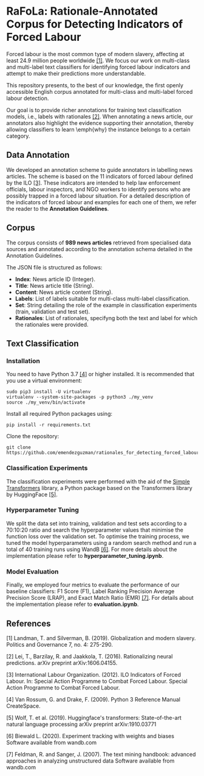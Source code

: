 # RaFoLa: Rationale-Annotated Corpus for Detecting Indicators of Forced Labour

Forced labour is the most common type of modern slavery, affecting at least 24.9 million people worldwide [[1]](#1). We focus our work on multi-class and multi-label text classifiers for identifying forced labour indicators and attempt to make their predictions more understandable.

This repository presents, to the best of our knowledge, the first openly accessible English corpus annotated for multi-class and multi-label forced labour detection.

Our goal is to provide richer annotations for training text classification models, i.e., labels with rationales [[2]](#2). When annotating a news article, our annotators also highlight the evidence supporting their annotation, thereby allowing classifiers to learn \emph{why} the instance belongs to a certain category.

## Data Annotation

We developed an annotation scheme to guide annotators in labelling news articles. The scheme is based on the 11 indicators of forced labour defined by the ILO [[3]](#3). These indicators are intended to help law enforcement officials, labour inspectors, and NGO workers to identify persons who are possibly trapped in a forced labour situation. For a detailed description of the indicators of forced labour and examples for each one of them, we refer the reader to the **Annotation Guidelines**.

## Corpus

The corpus consists of **989 news articles** retrieved from specialised data sources and annotated according to the annotation schema detailed in the Annotation Guidelines.

The JSON file is structured as follows:

- **Index**: News article ID (Integer).
- **Title**: News article title (String).
- **Content**: News article content (String).
- **Labels**: List of labels suitable for multi-class multi-label classification.
- **Set**: String detailing the role of the example in classification experiments (train, validation and test set).
- **Rationales**: List of rationales, specifyng both the text and label for which the rationales were provided.

## Text Classification

### Installation

You need to have Python 3.7 [[4]](#4) or higher installed. It is recommended that you use a virtual environment:

```
sudo pip3 install -U virtualenv
virtualenv --system-site-packages -p python3 ./my_venv
source ./my_venv/bin/activate
```

Install all required Python packages using:

```
pip install -r requirements.txt
```

Clone the repository:

```
git clone https://github.com/emendezguzman/rationales_for_detecting_forced_labour.git
```

### Classification Experiments

The classification experiments were performed with the aid of the [Simple Transformers](https://simpletransformers.ai/) library, a Python package based on the Transformers library by HuggingFace [[5]](#5).

### Hyperparameter Tuning

We split the data set into training, validation and test sets according to a 70:10:20 ratio and search the hyperparameter values that minimise the function loss over the validation set. To optimise the training process, we tuned the model hyperparameters using a random search method and run a total of 40 training runs using WandB [[6]](#6). For more details about the implementation please refer to **hyperparameter_tuning.ipynb**.

### Model Evaluation

Finally, we employed four metrics to evaluate the performance of our baseline classifiers: F1 Score (F1), Label Ranking Precision Average Precision Score (LRAP), and Exact Match Ratio (EMR) [[7]](#7). For details about the implementation please refer to **evaluation.ipynb**.

## References

<a id="1">[1]</a> 
Landman, T. and Silverman, B. (2019). 
Globalization and modern slavery. 
Politics and Governance 7, no. 4: 275-290.

<a id="2">[2]</a> 
Lei, T., Barzilay, R. and Jaakkola, T. (2016). 
Rationalizing neural predictions. 
arXiv preprint arXiv:1606.04155.

<a id="3">[3]</a> 
International Labour Organization. (2012). 
ILO Indicators of Forced Labour. In: Special Action Programme to Combat Forced Labour.
Special Action Programme to Combat Forced Labour.

<a id="4">[4]</a>
Van Rossum, G. and Drake, F. (2009).
Python 3 Reference Manual
CreateSpace.

<a id="5">[5]</a>
Wolf, T. et al. (2019).
Huggingface's transformers: State-of-the-art natural language processing
arXiv preprint arXiv:1910.03771

<a id="6">[6]</a>
Biewald L. (2020).
Experiment tracking with weights and biases
Software available from wandb.com

<a id="7">[7]</a>
Feldman, R. and Sanger, J. (2007).
The text mining handbook: advanced approaches in analyzing unstructured data
Software available from wandb.com
